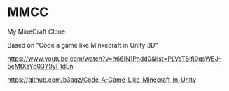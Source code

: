 # MMCC
 My MineCraft Clone
 
 Based on "Code a game like Minkecraft in Unity 3D"
 
 https://www.youtube.com/watch?v=h66IN1Pndd0&list=PLVsTSlfj0qsWEJ-5eMtXsYp03Y9yF1dEn
 
 https://github.com/b3agz/Code-A-Game-Like-Minecraft-In-Unity
